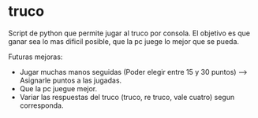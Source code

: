 truco
=====

Script de python que permite jugar al truco por consola.
El objetivo es que ganar sea lo mas dificil posible, que la pc juege lo mejor que se pueda.

Futuras mejoras:
* Jugar muchas manos seguidas (Poder elegir entre 15 y 30 puntos) --> Asignarle puntos a las jugadas.
* Que la pc juegue mejor.
* Variar las respuestas del truco (truco, re truco, vale cuatro) segun corresponda.
